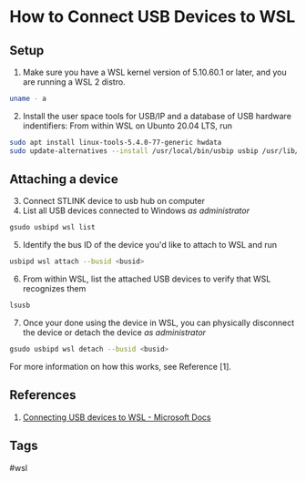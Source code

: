 # How to Connect USB Devices to WSL 

## Setup
1. Make sure you have a WSL kernel version of 5.10.60.1 or later, and you are running a WSL 2 distro.  
```sh
uname - a
```  
2. Install the user space tools for USB/IP and a database of USB hardware indentifiers: From within WSL on Ubunto 20.04 LTS, run  
```sh
sudo apt install linux-tools-5.4.0-77-generic hwdata  
sudo update-alternatives --install /usr/local/bin/usbip usbip /usr/lib/linux-tools/5.4.0-77-generic/usbip 20  
```
## Attaching a device
3. Connect STLINK device to usb hub on computer  
4. List all USB devices connected to Windows *as administrator*  
```sh
gsudo usbipd wsl list  
```
5. Identify the bus ID of the device you'd like to attach to WSL and run  
```sh
usbipd wsl attach --busid <busid>  
```
6. From within WSL, list the attached USB devices to verify that WSL recognizes them   
```sh
lsusb  
```
7.  Once your done using the device in WSL, you can physically disconnect the device or detach the device *as administrator*  
```sh
gsudo usbipd wsl detach --busid <busid>  
```

For more information on how this works, see Reference [1].

## References
1. [Connecting USB devices to WSL - Microsoft Docs](https://devblogs.microsoft.com/commandline/connecting-usb-devices-to-wsl/)

## Tags
#wsl
